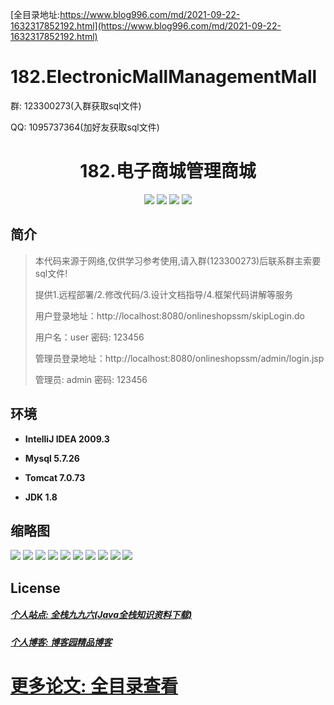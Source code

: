 [全目录地址:https://www.blog996.com/md/2021-09-22-1632317852192.html](https://www.blog996.com/md/2021-09-22-1632317852192.html)
# 182.ElectronicMallManagementMall

<p>群: 123300273(入群获取sql文件)</p>
<p>QQ: 1095737364(加好友获取sql文件)</p>

<p><h1 align="center">182.电子商城管理商城</h1></p>


<p align="center">
	<img src="https://img.shields.io/badge/jdk-1.8-orange.svg"/>
    <img src="https://img.shields.io/badge/spring-5.x-lightgrey.svg"/>
    <img src="https://img.shields.io/badge/springmvc-3.x-blue.svg"/>
    <img src="https://img.shields.io/badge/mybatis-5.x-yellow.svg"/>
</p>

## 简介


> 本代码来源于网络,仅供学习参考使用,请入群(123300273)后联系群主索要sql文件!
>
> 提供1.远程部署/2.修改代码/3.设计文档指导/4.框架代码讲解等服务
>
> 用户登录地址：http://localhost:8080/onlineshopssm/skipLogin.do
>
> 用户名：user   密码: 123456
>
> 管理员登录地址：http://localhost:8080/onlineshopssm/admin/login.jsp
>
> 管理员: admin   密码: 123456
>

## 环境

- <b>IntelliJ IDEA 2009.3</b>

- <b>Mysql 5.7.26</b>

- <b>Tomcat 7.0.73</b>

- <b>JDK 1.8</b>




## 缩略图

![](https://img2022.cnblogs.com/blog/588112/202209/588112-20220922192416134-1852102483.png)
![](https://img2022.cnblogs.com/blog/588112/202209/588112-20220922192438081-934129219.png)
![](https://img2022.cnblogs.com/blog/588112/202209/588112-20220922192445431-153926134.png)
![](https://img2022.cnblogs.com/blog/588112/202209/588112-20220922192449646-763223724.png)
![](https://img2022.cnblogs.com/blog/588112/202209/588112-20220922192455226-2019229127.png)
![](https://img2022.cnblogs.com/blog/588112/202209/588112-20220922192458978-617585327.png)
![](https://img2022.cnblogs.com/blog/588112/202209/588112-20220922192503026-1197380990.png)
![](https://img2022.cnblogs.com/blog/588112/202209/588112-20220922192507175-827937554.png)
![](https://img2022.cnblogs.com/blog/588112/202209/588112-20220922192511416-459424347.png)
![](https://img2022.cnblogs.com/blog/588112/202209/588112-20220922192518654-140835080.png)


## License

##### [个人站点: 全栈九九六(Java全栈知识资料下载)](https://www.blog996.com/)
##### [个人博客: 博客园精品博客](https://www.cnblogs.com/yysbolg/)
# [更多论文: 全目录查看](https://www.blog996.com/md/2021-09-22-1632317852192.html)





